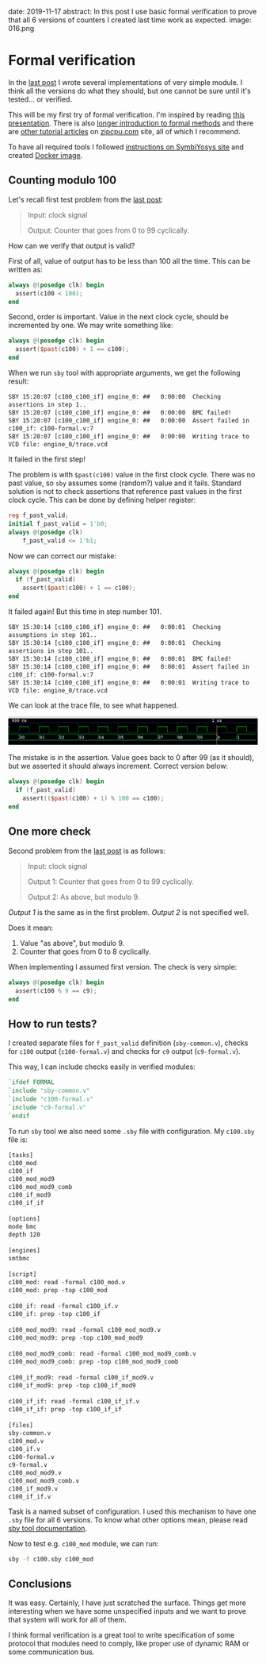 date: 2019-11-17
abstract: In this post I use basic formal verification to prove that all 6 versions of counters I created last time work as expected.
image: 016.png

# Formal verification

In the [last post](015-How-to-count) I wrote several implementations of very simple module.
I think all the versions do what they should, but one cannot be sure
until it's tested... or verified.

This will be my first try of formal verification. I'm inspired by reading
[this presentation](http://zipcpu.com/tutorial/lsn-03-fsm.pdf).
There is also [longer introduction to formal methods](http://zipcpu.com/blog/2017/10/19/formal-intro.html)
and there are [other tutorial articles](http://zipcpu.com/tutorial/)
on [zipcpu.com](http://zipcpu.com) site,
all of which I recommend.

To have all required tools I followed
[instructions on SymbiYosys site](https://symbiyosys.readthedocs.io/en/latest/quickstart.html) and created [Docker image](https://hub.docker.com/repository/docker/tocisz/verilog-toolbox).

## Counting modulo 100

Let's recall first test problem from the [last post](015-How-to-count):

> Input: clock signal
>
> Output: Counter that goes from 0 to 99 cyclically.

How can we verify that output is valid?

First of all, value of output has to be less than 100 all the time.
This can be written as:

```Verilog
always @(posedge clk) begin
  assert(c100 < 100);
end
```

Second, order is important. Value in the next clock cycle, should be
incremented by one. We may write something like:
```Verilog
always @(posedge clk) begin
  assert($past(c100) + 1 == c100);
end
```

When we run `sby` tool with appropriate arguments, we get the following
result:

```
SBY 15:20:07 [c100_c100_if] engine_0: ##   0:00:00  Checking assertions in step 1..
SBY 15:20:07 [c100_c100_if] engine_0: ##   0:00:00  BMC failed!
SBY 15:20:07 [c100_c100_if] engine_0: ##   0:00:00  Assert failed in c100_if: c100-formal.v:7
SBY 15:20:07 [c100_c100_if] engine_0: ##   0:00:00  Writing trace to VCD file: engine_0/trace.vcd
```

It failed in the first step!

The problem is with `$past(c100)` value in the first clock cycle. There
was no past value, so `sby` assumes some (random?) value and it fails.
Standard solution is not to check assertions that reference past values
in the first clock cycle. This can be done by defining helper register:
```Verilog
reg f_past_valid;
initial	f_past_valid = 1'b0;
always @(posedge clk)
	f_past_valid <= 1'b1;
```

Now we can correct our mistake:
```Verilog
always @(posedge clk) begin
  if (f_past_valid)
    assert($past(c100) + 1 == c100);
end
```

It failed again! But this time in step number 101.

```
SBY 15:30:14 [c100_c100_if] engine_0: ##   0:00:01  Checking assumptions in step 101..
SBY 15:30:14 [c100_c100_if] engine_0: ##   0:00:01  Checking assertions in step 101..
SBY 15:30:14 [c100_c100_if] engine_0: ##   0:00:01  BMC failed!
SBY 15:30:14 [c100_c100_if] engine_0: ##   0:00:01  Assert failed in c100_if: c100-formal.v:7
SBY 15:30:14 [c100_c100_if] engine_0: ##   0:00:01  Writing trace to VCD file: engine_0/trace.vcd
```

We can look at the trace file, to see what happened.

![Trace file for the fail](016-fail.png)

The mistake is in the assertion. Value goes back to 0 after 99 (as it should),
but we asserted it should always increment. Correct version below:
```Verilog
always @(posedge clk) begin
  if (f_past_valid)
    assert(($past(c100) + 1) % 100 == c100);
end
```

## One more check

Second problem from the [last post](015-How-to-count) is as follows:

> Input: clock signal
>
> Output 1: Counter that goes from 0 to 99 cyclically.
>
> Output 2: As above, but modulo 9.


*Output 1* is the same as in the first problem. *Output 2* is not specified
well.

Does it mean:

1. Value "as above", but modulo 9.
2. Counter that goes from 0 to 8 cyclically.

When implementing I assumed first version. The check is very simple:
```Verilog
always @(posedge clk) begin
  assert(c100 % 9 == c9);
end
```

## How to run tests?

I created separate files for `f_past_valid` definition (`sby-common.v`),
checks for `c100` output (`c100-formal.v`)
and checks for `c9` output (`c9-formal.v`).

This way, I can include checks easily in verified modules:
```Verilog
`ifdef FORMAL
`include "sby-common.v"
`include "c100-formal.v"
`include "c9-formal.v"
`endif
```

To run `sby` tool we also need some `.sby` file with configuration.
My `c100.sby` file is:
```options
[tasks]
c100_mod
c100_if
c100_mod_mod9
c100_mod_mod9_comb
c100_if_mod9
c100_if_if

[options]
mode bmc
depth 120

[engines]
smtbmc

[script]
c100_mod: read -formal c100_mod.v
c100_mod: prep -top c100_mod

c100_if: read -formal c100_if.v
c100_if: prep -top c100_if

c100_mod_mod9: read -formal c100_mod_mod9.v
c100_mod_mod9: prep -top c100_mod_mod9

c100_mod_mod9_comb: read -formal c100_mod_mod9_comb.v
c100_mod_mod9_comb: prep -top c100_mod_mod9_comb

c100_if_mod9: read -formal c100_if_mod9.v
c100_if_mod9: prep -top c100_if_mod9

c100_if_if: read -formal c100_if_if.v
c100_if_if: prep -top c100_if_if

[files]
sby-common.v
c100_mod.v
c100_if.v
c100-formal.v
c9-formal.v
c100_mod_mod9.v
c100_mod_mod9_comb.v
c100_if_mod9.v
c100_if_if.v
```

Task is a named subset of configuration. I used this mechanism
to have one `.sby` file for all 6 versions.
To know what other options mean, please read [sby tool documentation](https://symbiyosys.readthedocs.io/en/latest/reference.html).

Now to test e.g. `c100_mod` module, we can run:
```Bash
sby -f c100.sby c100_mod
```

## Conclusions

It was easy. Certainly, I have just scratched the surface.
Things get more interesting when we have some unspecified inputs
and we want to prove that system will work for all of them.

I think formal verification is a  great tool
to write specification of some protocol
that modules need to comply, like proper use of dynamic RAM
or some communication bus.
